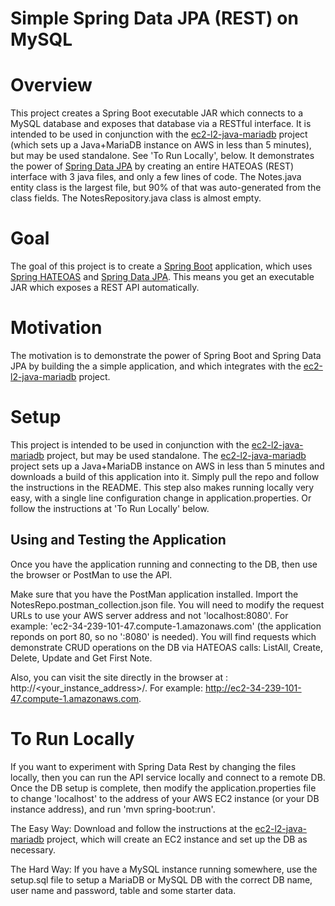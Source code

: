 # Simple Spring Data JPA (REST) on MySQL

# Overview
This project creates a Spring Boot executable JAR which connects to a MySQL database and exposes that database via a RESTful interface. It is intended to be used in conjunction with the [ec2-l2-java-mariadb](https://github.com/kbaynes/ec2-l2-java-mariadb) project (which sets up a Java+MariaDB instance on AWS in less than 5 minutes), but may be used standalone. See 'To Run Locally', below. It demonstrates the power of [Spring Data JPA](https://spring.io/projects/spring-data-jpa) by creating an entire HATEOAS (REST) interface with 3 java files, and only a few lines of code. The Notes.java entity class is the largest file, but 90% of that was auto-generated from the class fields. The NotesRepository.java class is almost empty.

# Goal
The goal of this project is to create a [Spring Boot](https://spring.io/projects/spring-boot) application, which uses [Spring HATEOAS](https://spring.io/projects/spring-hateoas) and [Spring Data JPA](https://spring.io/projects/spring-data-jpa). This means you get an executable JAR which exposes a REST API automatically.

# Motivation
The motivation is to demonstrate the power of Spring Boot and Spring Data JPA by building the a simple application, and which integrates with the [ec2-l2-java-mariadb](https://github.com/kbaynes/ec2-l2-java-mariadb) project.

# Setup
This project is intended to be used in conjunction with the [ec2-l2-java-mariadb](https://github.com/kbaynes/ec2-l2-java-mariadb) project, but may be used standalone. The [ec2-l2-java-mariadb](https://github.com/kbaynes/ec2-l2-java-mariadb) project sets up a Java+MariaDB instance on AWS in less than 5 minutes and downloads a build of this application into it. Simply pull the repo and follow the instructions in the README. This step also makes running locally very easy, with a single line configuration change in application.properties. Or follow the instructions at 'To Run Locally' below.

## Using and Testing the Application

Once you have the application running and connecting to the DB, then use the browser or PostMan to use the API.

Make sure that you have the PostMan application installed. Import the NotesRepo.postman_collection.json file. You will need to modify the request URLs to use your AWS server address and not 'localhost:8080'. For example: 'ec2-34-239-101-47.compute-1.amazonaws.com' (the application reponds on port 80, so no ':8080' is needed). You will find requests which demonstrate CRUD operations on the DB via HATEOAS calls: ListAll, Create, Delete, Update and Get First Note.

Also, you can visit the site directly in the browser at : http://<your_instance_address>/. For example: http://ec2-34-239-101-47.compute-1.amazonaws.com.

# To Run Locally
If you want to experiment with Spring Data Rest by changing the files locally, then you can run the API service locally and connect to a remote DB. Once the DB setup is complete, then modify the application.properties file to change 'localhost' to the address of your AWS EC2 instance (or your DB instance address), and run 'mvn spring-boot:run'.

The Easy Way: Download and follow the instructions at the [ec2-l2-java-mariadb](https://github.com/kbaynes/ec2-l2-java-mariadb) project, which will create an EC2 instance and set up the DB as necessary.

The Hard Way: If you have a MySQL instance running somewhere, use the setup.sql file to setup a MariaDB or MySQL DB with the correct DB name, user name and password, table and some starter data.

